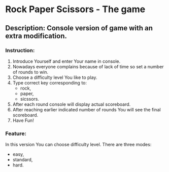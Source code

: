# Rock Paper Scissors - The game

## Description: Console version of game with an extra modification.

### Instruction:
1. Introduce Yourself and enter Your name in console.
2. Nowadays everyone complains because of lack of time so set a number of rounds to win.
3. Choose a difficulty level You like to play.
4. Type correct key corresponding to:
    - rock,
    - paper,
    - sicssors.
5. After each round console will display actual scoreboard.
6. After reaching earlier indicated number of rounds You will see the final scoreboard.
7. Have Fun!

### Feature:
In this version You can choose difficulty level. There are three modes:
- easy,
- standard,
- hard.

